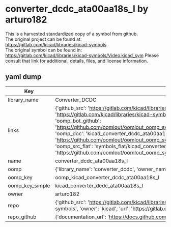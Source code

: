 # converter_dcdc_ata00aa18s_l by arturo182  
This is a harvested standardized copy of a symbol from github.  
The original project can be found at:  
https://gitlab.com/kicad/libraries/kicad-symbols  
The original symbol can be found in:
https://gitlab.com/kicad/libraries/kicad-symbols/Video.kicad_sym
Please consult that link for additional, details, files, and license information.  
## yaml dump  
| Key | Value |  
| --- | --- |  
| library_name | Converter_DCDC |  
| links | {'github_src': 'https://gitlab.com/kicad/libraries/kicad-symbols/Video.kicad_sym', 'github_src_repo': 'https://gitlab.com/kicad/libraries/kicad-symbols', 'oomp_bot': 'kicad_converter_dcdc_ata00aa18s_l/working', 'oomp_bot_github': 'https://github.com/oomlout/oomlout_oomp_symbol_bot/tree/main/kicad_converter_dcdc_ata00aa18s_l/working', 'oomp_doc': 'kicad_converter_dcdc_ata00aa18s_l/working', 'oomp_doc_github': 'https://github.com/oomlout/oomlout_oomp_symbol_doc/tree/main/kicad_converter_dcdc_ata00aa18s_l/working', 'oomp_src_flat': 'symbols_flat/kicad_converter_dcdc_ata00aa18s_l/working', 'oomp_src_flat_github': 'https://github.com/oomlout/oomlout_oomp_symbol_src/tree/main/kicad_converter_dcdc_ata00aa18s_l/working'} |  
| name | converter_dcdc_ata00aa18s_l |  
| oomp | {'library_name': 'converter_dcdc', 'owner_name': 'kicad', 'symbol_name': 'converter_dcdc_ata00aa18s_l'} |  
| oomp_key | oomp_kicad_converter_dcdc_ata00aa18s_l |  
| oomp_key_simple | kicad_converter_dcdc_ata00aa18s_l |  
| owner | arturo182 |  
| repo | {'github_src': 'https://gitlab.com/kicad/libraries/kicad-symbols/Video.kicad_sym', 'name': 'libraries/kicad-symbols', 'owner': 'kicad', 'url': 'https://gitlab.com/kicad/libraries/kicad-symbols'} |  
| repo_github | {'documentation_url': 'https://docs.github.com/rest/repos/repos#get-a-repository', 'message': 'Not Found'} |  

